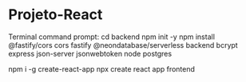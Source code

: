 # Projeto-React

Terminal command prompt:
cd backend
npm init -y
npm install @fastify/cors cors fastify @neondatabase/serverless backend bcrypt express json-server jsonwebtoken node postgres


npm i -g create-react-app
npx create react app frontend
